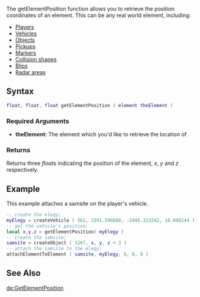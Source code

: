 The getElementPosition function allows you to retrieve the position coordinates of an element. This can be any real world element, including:

-   [Players](/docs/element/player.md "wikilink")
-   [Vehicles](/docs/element/vehicle.md "wikilink")
-   [Objects](/docs/element/object.md "wikilink")
-   [Pickups](/docs/element/pickup.md "wikilink")
-   [Markers](/docs/element/marker.md "wikilink")
-   [Collision shapes](/docs/element/collision_shape.md "wikilink")
-   [Blips](/docs/element/blip.md "wikilink")
-   [Radar areas](/docs/element/radar_area.md "wikilink")

Syntax
------

``` lua
float, float, float getElementPosition ( element theElement )
```

### Required Arguments

-   **theElement:** The element which you'd like to retrieve the location of

### Returns

Returns three *float*s indicating the position of the element, *x*, *y* and *z* respectively.

Example
-------

This example attaches a samsite on the player's vehicle.

``` lua
-- create the elegy;
myElegy = createVehicle ( 562, 1591.596680, -2495.323242, 18.098244 ) 
-- get the vehicle's position;
local x,y,z = getElementPosition( myElegy )
-- create the samsite;
samsite = createObject ( 3267, x, y, z + 3 )
-- attach the samsite to the elegy;
attachElementToElement ( samsite, myElegy, 0, 0, 0 )
```

See Also
--------

[de:GetElementPosition](/docs/de:getelementposition.md "wikilink")
